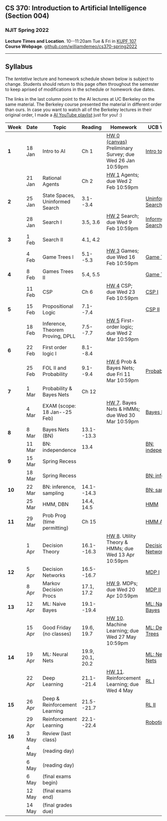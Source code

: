 ## CS 370: Introduction to Artificial Intelligence (Section 004)

### NJIT Spring 2022

**Lecture Times and Location**. 10--11:20am Tue & Fri in [KUPF 107][]  
**Course Webpage**. [github.com/williamdemeo/cs370-spring2022](https://github.com/williamdemeo/cs370-spring2022)

---

## Syllabus

The *tentative* lecture and homework schedule shown below is subject to change.  Students should return to this page often throughout the semester to keep aprised of modifications in the schedule or homework due dates.

The links in the last column point to the AI lectures at UC Berkeley on the same material.
The Berkeley course presented the material in different order than ours. In case you want to watch all of the Berkeley lectures in their original order, I made
a [AI YouTube playlist](https://youtube.com/playlist?list=PL5FJyaC2WsVndQJI9QtEhIMG2w8pYLN9u) just for you! :)


| **Week** | **Date** | **Topic**                        | **Reading**      | **Homework**                                                 | **UCB Videos**        |
|----------|----------|----------------------------------|------------------|--------------------------------------------------------------|-----------------------|
| **1**    | 18 Jan   | Intro to AI                      | Ch 1             | [HW 0 (canvas)][] Preliminary Survey; due Wed 26 Jan 10:59pm | [Intro to AI][]       |
|          | 21 Jan   | Rational Agents                  | Ch 2             | [HW 1][] Agents; due Wed 2 Feb 10:59pm                       |                       |
| **2**    | 25 Jan   | State Spaces, Uninformed Search  | 3.1--3.4         |                                                              | [Uninformed Search][] |
|          | 28 Jan   | Search I                         | 3.5, 3.6         | [HW 2][] Search; due Wed 9 Feb 10:59pm                       | [Informed Search][]   |
| **3**    | 1 Feb    | Search II                        | 4.1, 4.2         |                                                              |                       |
|          | 4 Feb    | Game Trees I                     | 5.1--5.3         | [HW 3][] Games; due Wed 16 Feb 10:59pm                       | [Game Trees I][]      |
| **4**    | 8 Feb    | Games Trees II                   | 5.4, 5.5         |                                                              | [Game Trees II][]     |
|          | 11 Feb   | CSP                              | Ch 6             | [HW 4][] CSP; due Wed 23 Feb 10:59pm                         | [CSP I][]             |
| **5**    | 15 Feb   | Propositional Logic              | 7.1--7.4         |                                                              | [CSP II][]            |
|          | 18 Feb   | Inference, Theorem Proving, DPLL | 7.5--7.7         | [HW 5][] First-order logic; due Wed 2 Mar 10:59pm            |                       |
| **6**    | 22 Feb   | First order logic I              | 8.1--8.4         |                                                              |                       |
|          | 25 Feb   | FOL II and Probability           | 9.1--9.4         | [HW 6][] Prob & Bayes Nets; due Fri 11 Mar 10:59pm           | [Probability][]       |
| **7**    | 1 Mar    | Probability & Bayes Nets         | Ch 12            |                                                              |                       |
|          | 4 Mar    | EXAM (scope: 18 Jan--25 Feb)     |                  | [HW 7][]. Bayes Nets & HMMs; due Wed 30 Mar 10:59pm          | [Bayes Nets][]        |
| **8**    | 8 Mar    | Bayes Nets (BN)                  | 13.1--13.3       |                                                              |                       |
|          | 11 Mar   | BN: independence                 | 13.4             |                                                              | [BN: independence][]  |
| **9**    | 15 Mar   | Spring Recess                    |                  |                                                              |                       |
|          | 18 Mar   | Spring Recess                    |                  |                                                              | [BN: inference][]     |
| **10**   | 22 Mar   | BN: inference, sampling          | 14.1--14.3       |                                                              | [BN: sampling][]      |
|          | 25 Mar   | HMM, DBN                         | 14.4, 14.5       |                                                              | [HMM][]               |
| **11**   | 29 Mar   | Prob Prog (time permitting)      | Ch 15            |                                                              | [HMM Apps][]          |
|          | 1 Apr    | Decision Theory                  | 16.1--16.3       | [HW 8][]. Utility Theory & HMMs; due Wed 13 Apr 10:59pm      | [Decision Networks][] |
| **12**   | 5 Apr    | Decision Networks                | 16.5--16.7       |                                                              | [MDP I][]             |
|          | 8 Apr    | Markov Decision Procs            | 17.1, 17.2       | [HW 9][]. MDPs; due Wed 20 Apr 10:59pm                       | [MDP II][]            |
| **13**   | 12 Apr   | ML: Naive Bayes                  | 19.1--19.4       |                                                              | [ML: Naive Bayes][]   |
|          | 15 Apr   | Good Friday (no classes)         | 19.6, 19.7       | [HW 10][]. Machine Learning; due Wed 27 May 10:59pm          | [ML: Decision Trees][] |
| **14**   | 19 Apr   | ML: Neural Nets                  | 19.9, 20.1, 20.2 |                                                              | [ML: Neural Nets][]   |
|          | 22 Apr   | Deep Learning                    | 21.1--21.4       | [HW 11][]. Reinforcement Learning; due Wed 4 May             | [RL I][]              |
| **15**   | 26 Apr   | Deep & Reinforcement Learning    | 21.5--21.7       |                                                              | [RL II][]             |
|          | 29 Apr   | Reinforcement Learning           | 22.1--22.4       |                                                              | [Robotics][]          |
| **16**   | 3 May    | Review (last class)              |                  |                                                              |                       |
|          | 4 May    | (reading day)                    |                  |                                                              |                       |
|          | 6 May    | (reading day)                    |                  |                                                              |                       |
|          | 6 May    | (final exams begin)              |                  |                                                              |                       |
|          | 12 May   | (final exams end)                |                  |                                                              |                       |
|          | 14 May   | (final grades due)               |                  |                                                              |                       |




[KUPF 107]: https://goo.gl/maps/GjhP3cjrMAJSzVFt5
[HW 0 (canvas)]: https://njit.instructure.com/courses/22602/quizzes
[HW 1]: https://www.gradescope.com/courses/361553
[HW 2]: https://www.gradescope.com/courses/361553
[HW 3]: https://www.gradescope.com/courses/361553
[HW 4]: https://www.gradescope.com/courses/361553
[HW 5]: https://www.gradescope.com/courses/361553
[HW 6]: https://www.gradescope.com/courses/361553
[HW 7]: https://www.gradescope.com/courses/361553
[HW 8]: https://www.gradescope.com/courses/361553
[HW 9]: https://www.gradescope.com/courses/361553
[HW 10]: https://www.gradescope.com/courses/361553
[HW 11]: https://www.gradescope.com/courses/361553
[Intro to AI]: https://www.youtube.com/watch?v=16Dir4QqCUg
[Uninformed Search]: https://youtu.be/-Xx0QSFYfIQ
[Informed Search]: https://youtu.be/Mlwrx7hbKPs
[CSP I]: https://youtu.be/81z2ANjQcH4
[CSP II]: https://youtu.be/_DXf6oaknHw
[Game Trees I]: https://youtu.be/v6RgZBjc8og
[Game Trees II]: https://youtu.be/n3A29GEzC6g
[MDP I]: https://youtu.be/4LW3H_Jinr4
[MDP II]: https://youtu.be/ZToWj64rxvQ
[RL I]: https://youtu.be/TiXS7vROBEg
[RL II]: https://youtu.be/XafrqwHfBKE
[Probability]: https://youtu.be/sMNbLXsvRig
[Bayes Nets]: https://youtu.be/T4l6ltMMcec
[BN: independence]: https://youtu.be/FUnOdyZZAaE
[BN: inference]: https://youtu.be/A1hYXGAUdmU
[BN: sampling]: https://youtu.be/kGngCS-1kjU
[Decision Networks]: https://youtu.be/19sr7yKV56I
[HMM]: https://youtu.be/eCZLhZu_U1I
[HMM Apps]: https://youtu.be/pNam9hbwg4g
[ML: Naive Bayes]: https://youtu.be/1nOb0vwWkAE
[ML: Neural Nets]: https://youtu.be/LERtLI2h_nQ
[ML: Decision Trees]: https://youtu.be/svW3I0cqfpw
[Robotics]: https://youtu.be/MxS1aYvYNNc

